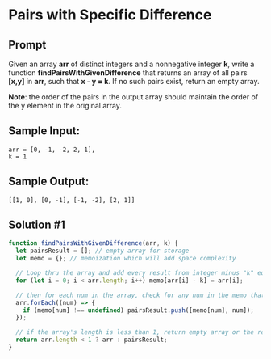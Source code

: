 # Pairs with Specific Difference

## Prompt

Given an array **arr** of distinct integers and a nonnegative integer **k**, write a function **findPairsWithGivenDifference** that returns an array of all pairs **[x,y]** in **arr**, such that **x - y = k**. If no such pairs exist, return an empty array.

**Note**: the order of the pairs in the output array should maintain the order of the y element in the original array.

## Sample Input:

```
arr = [0, -1, -2, 2, 1],
k = 1

```

## Sample Output:

```
[[1, 0], [0, -1], [-1, -2], [2, 1]]
```

## Solution #1

```js
function findPairsWithGivenDifference(arr, k) {
  let pairsResult = []; // empty array for storage
  let memo = {}; // memoization which will add space complexity

  // Loop thru the array and add every result from integer minus "k" equal to the integer itself;
  for (let i = 0; i < arr.length; i++) memo[arr[i] - k] = arr[i];

  // then for each num in the array, check for any num in the memo that is not undefined, and push both [keys and values] to the result
  arr.forEach((num) => {
    if (memo[num] !== undefined) pairsResult.push([memo[num], num]);
  });

  // if the array's length is less than 1, return empty array or the result of pairs;
  return arr.length < 1 ? arr : pairsResult;
}
```
